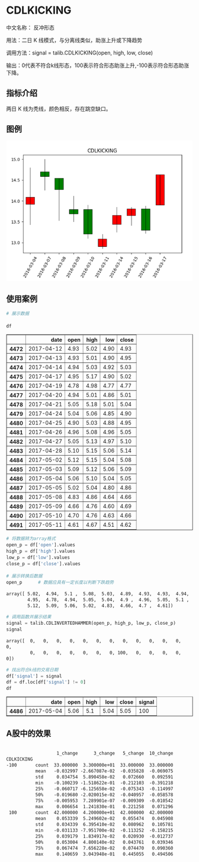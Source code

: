 
# CDLKICKING

中文名称：  反冲形态

用法：二日 K 线模式，与分离线类似，助涨上升或下降趋势

调用方法：signal = talib.CDLKICKING(open, high, low, close)

输出：0代表不符合k线形态，100表示符合形态助涨上升,-100表示符合形态助涨下降。

## 指标介绍
两日 K 线为秃线，颜色相反，存在跳空缺口。

## 图例
![](/assets/CDLKICKING.png)

## 使用案例


```python
# 展示数据

df
```




<div>
<table border="1" class="dataframe">
  <thead>
    <tr style="text-align: right;">
      <th></th>
      <th>date</th>
      <th>open</th>
      <th>high</th>
      <th>low</th>
      <th>close</th>
    </tr>
  </thead>
  <tbody>
    <tr>
      <th>4472</th>
      <td>2017-04-12</td>
      <td>4.93</td>
      <td>5.02</td>
      <td>4.90</td>
      <td>4.93</td>
    </tr>
    <tr>
      <th>4473</th>
      <td>2017-04-13</td>
      <td>4.93</td>
      <td>5.01</td>
      <td>4.90</td>
      <td>4.95</td>
    </tr>
    <tr>
      <th>4474</th>
      <td>2017-04-14</td>
      <td>4.94</td>
      <td>5.03</td>
      <td>4.92</td>
      <td>5.03</td>
    </tr>
    <tr>
      <th>4475</th>
      <td>2017-04-17</td>
      <td>4.95</td>
      <td>5.17</td>
      <td>4.90</td>
      <td>5.02</td>
    </tr>
    <tr>
      <th>4476</th>
      <td>2017-04-19</td>
      <td>4.78</td>
      <td>4.98</td>
      <td>4.77</td>
      <td>4.77</td>
    </tr>
    <tr>
      <th>4477</th>
      <td>2017-04-20</td>
      <td>4.94</td>
      <td>5.01</td>
      <td>4.86</td>
      <td>5.01</td>
    </tr>
    <tr>
      <th>4478</th>
      <td>2017-04-21</td>
      <td>5.05</td>
      <td>5.18</td>
      <td>5.01</td>
      <td>5.04</td>
    </tr>
    <tr>
      <th>4479</th>
      <td>2017-04-24</td>
      <td>5.04</td>
      <td>5.06</td>
      <td>4.85</td>
      <td>4.90</td>
    </tr>
    <tr>
      <th>4480</th>
      <td>2017-04-25</td>
      <td>4.90</td>
      <td>5.03</td>
      <td>4.88</td>
      <td>4.95</td>
    </tr>
    <tr>
      <th>4481</th>
      <td>2017-04-26</td>
      <td>4.96</td>
      <td>5.08</td>
      <td>4.96</td>
      <td>5.05</td>
    </tr>
    <tr>
      <th>4482</th>
      <td>2017-04-27</td>
      <td>5.05</td>
      <td>5.13</td>
      <td>4.97</td>
      <td>5.10</td>
    </tr>
    <tr>
      <th>4483</th>
      <td>2017-04-28</td>
      <td>5.10</td>
      <td>5.15</td>
      <td>5.06</td>
      <td>5.14</td>
    </tr>
    <tr>
      <th>4484</th>
      <td>2017-05-02</td>
      <td>5.12</td>
      <td>5.15</td>
      <td>5.04</td>
      <td>5.08</td>
    </tr>
    <tr>
      <th>4485</th>
      <td>2017-05-03</td>
      <td>5.09</td>
      <td>5.12</td>
      <td>5.06</td>
      <td>5.09</td>
    </tr>
    <tr>
      <th>4486</th>
      <td>2017-05-04</td>
      <td>5.06</td>
      <td>5.10</td>
      <td>5.04</td>
      <td>5.05</td>
    </tr>
    <tr>
      <th>4487</th>
      <td>2017-05-05</td>
      <td>5.02</td>
      <td>5.04</td>
      <td>4.80</td>
      <td>4.86</td>
    </tr>
    <tr>
      <th>4488</th>
      <td>2017-05-08</td>
      <td>4.83</td>
      <td>4.86</td>
      <td>4.64</td>
      <td>4.66</td>
    </tr>
    <tr>
      <th>4489</th>
      <td>2017-05-09</td>
      <td>4.66</td>
      <td>4.76</td>
      <td>4.60</td>
      <td>4.69</td>
    </tr>
    <tr>
      <th>4490</th>
      <td>2017-05-10</td>
      <td>4.70</td>
      <td>4.76</td>
      <td>4.63</td>
      <td>4.66</td>
    </tr>
    <tr>
      <th>4491</th>
      <td>2017-05-11</td>
      <td>4.61</td>
      <td>4.67</td>
      <td>4.51</td>
      <td>4.62</td>
    </tr>
  </tbody>
</table>
</div>




```python
# 将数据转为array格式
open_p = df['open'].values
high_p = df['high'].values
low_p = df['low'].values
close_p = df['close'].values

# 展示转换后数据
open_p      # 数据应具有一定长度以判断下跌趋势
```




    array([ 5.02,  4.94,  5.1 ,  5.08,  5.03,  4.89,  4.93,  4.93,  4.94,
            4.95,  4.78,  4.94,  5.05,  5.04,  4.9 ,  4.96,  5.05,  5.1 ,
            5.12,  5.09,  5.06,  5.02,  4.83,  4.66,  4.7 ,  4.61])




```python
# 调用函数并展示结果
signal = talib.CDLINVERTEDHAMMER(open_p, high_p, low_p, close_p)
signal
```




    array([  0,   0,   0,   0,   0,   0,   0,   0,   0,   0,   0,   0,   0,
             0,   0,   0,   0,   0,   0,   0, 100,   0,   0,   0,   0,   0])




```python
# 找出符合k线的交易日期
df['signal'] = signal
df = df.loc[df['signal'] != 0]
df
```




<div>
<table border="1" class="dataframe">
  <thead>
    <tr style="text-align: right;">
      <th></th>
      <th>date</th>
      <th>open</th>
      <th>high</th>
      <th>low</th>
      <th>close</th>
      <th>signal</th>
    </tr>
  </thead>
  <tbody>
    <tr>
      <th>4486</th>
      <td>2017-05-04</td>
      <td>5.06</td>
      <td>5.1</td>
      <td>5.04</td>
      <td>5.05</td>
      <td>100</td>
    </tr>
  </tbody>
</table>
</div>


## A股中的效果


```python

```

                       1_change      3_change   5_change  10_change
    CDLKICKING                                                     
    -100       count  33.000000  3.300000e+01  33.000000  33.000000
               mean   -0.032997 -2.667087e-02  -0.035828  -0.069075
               std     0.034754  5.890458e-02   0.072660   0.092591
               min    -0.100239 -1.518622e-01  -0.212103  -0.391218
               25%    -0.060717 -6.125658e-02  -0.075343  -0.114997
               50%    -0.019680 -2.020015e-02  -0.040957  -0.058578
               75%    -0.005953  7.289901e-07  -0.009309  -0.010542
               max     0.006654  1.241830e-01   0.221258   0.071296
     100       count  42.000000  4.200000e+01  42.000000  42.000000
               mean    0.053339  5.249602e-02   0.055474   0.045908
               std     0.034339  6.395410e-02   0.080962   0.105781
               min    -0.031133 -7.951700e-02  -0.113252  -0.158215
               25%     0.039179  1.834917e-02   0.020930  -0.012737
               50%     0.053004  4.800140e-02   0.043761   0.039346
               75%     0.067474  7.656228e-02   0.074470   0.090360
               max     0.140659  3.043948e-01   0.445055   0.494506
    


```python

```
